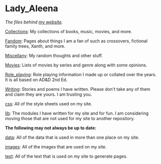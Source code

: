 # Lady_Aleena

*The files behind [my website](http://fantasy.xecu.net).*

[Collections](/Collections): My collections of books, music, movies, and more.

[Fandom](/Fandom): Pages about things I am a fan of such as crossovers, fictional family trees, Xanth, and more.

[Miscellany](/Miscellany): My random thoughts and other stuff.

[Movies](/Movies): Lists of movies by series and genre along with some opinions.

[Role_playing](/Role_playing): Role playing information I made up or collated over the years. It is all based on AD&D 2nd Ed.

[Writing](/Writing): Stories and poems I have written. Please don't take any of them and claim they are yours. I am trusting you.

[css](/files/css): All of the style sheets used on my site.

[lib](/files/lib): The modules I have written for my site and for fun. I am considering moving those that are not used for my site to another repository.

**The following may not always be up to date:**

[data](/files/data): All of the data that is used in more than one place on my site.

[images](/files/images): All of the images that are used on my site.

[text](/files/text): All of the text that is used on my site to generate pages.
